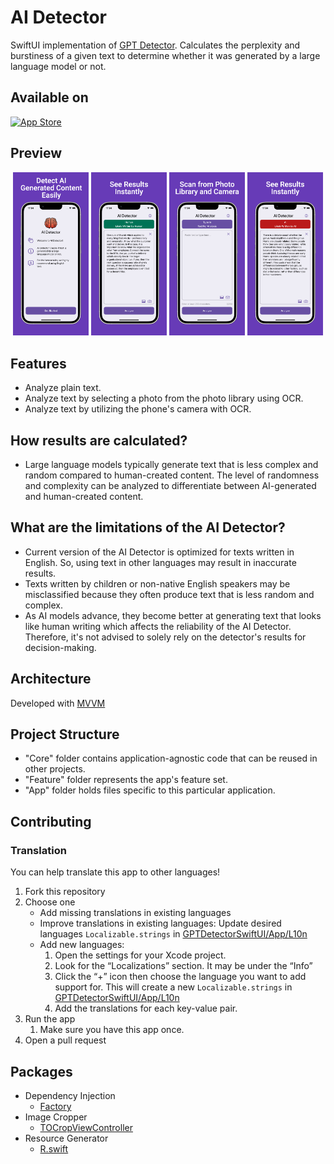 # AI Detector

SwiftUI implementation of [GPT Detector](https://github.com/cem256/GPT-Detector). Calculates the perplexity and burstiness of a given text to determine whether it was generated by a large language model or not.

## Available on
[![App Store](https://developer.apple.com/app-store/marketing/guidelines/images/badge-example-preferred.png)](https://apps.apple.com/app/fabi-ai-detector/id6466612799)

## Preview

<p align='center'>
    <img src="Screenshots/ss1.png" width="24%"/>
    <img src="Screenshots/ss2.png" width="24%"/>
    <img src="Screenshots/ss3.png" width="24%"/>
    <img src="Screenshots/ss4.png" width="24%"/>
</p>

## Features

- Analyze plain text.
- Analyze text by selecting a photo from the photo library using OCR.
- Analyze text by utilizing the phone's camera with OCR.

## How results are calculated?

- Large language models typically generate text that is less complex and random compared to human-created content. The level of randomness and complexity can be analyzed to differentiate between AI-generated and human-created content.

## What are the limitations of the AI Detector?

- Current version of the AI Detector is optimized for texts written in English. So, using text in other languages may result in inaccurate results.
- Texts written by children or non-native English speakers may be misclassified because they often produce text that is less random and complex.
- As AI models advance, they become better at generating text that looks like human writing which affects the reliability of the AI Detector. Therefore, it's not advised to solely rely on the detector's results for decision-making.

## Architecture

Developed with [MVVM](https://en.wikipedia.org/wiki/Model%E2%80%93view%E2%80%93viewmodel)

## Project Structure

- "Core" folder contains application-agnostic code that can be reused in other projects.
- "Feature" folder represents the app's feature set.
- "App" folder holds files specific to this particular application.

## Contributing
### Translation
You can help translate this app to other languages!

1. Fork this repository
2. Choose one
    - Add missing translations in existing languages
   - Improve translations in existing languages: Update desired languages `Localizable.strings` in [GPTDetectorSwiftUI/App/L10n][l10n]
   - Add new languages:
     1. Open the settings for your Xcode project.
     2. Look for the “Localizations” section. It may be under the “Info”
     3. Click the “+” icon then choose the language you want to add support for. This will create a new `Localizable.strings` in [GPTDetectorSwiftUI/App/L10n][l10n]
     4. Add the translations for each key-value pair.
3. Run the app
   1. Make sure you have this app once.
4. Open a pull request

[l10n]: https://github.com/cem256/AI-Detector-iOS/tree/master/GPTDetectorSwiftUI/App/L10n

## Packages

- Dependency Injection
  - [Factory](https://github.com/hmlongco/Factory)
- Image Cropper
  - [TOCropViewController](https://github.com/TimOliver/TOCropViewController)
- Resource Generator
  - [R.swift](https://github.com/mac-cain13/R.swift)
